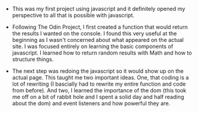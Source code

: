 - This was my first project using javascript and it definitely opened my perspective to all that is possible with javascript. 

- Following The Odin Project, I first created a function that would return the results I wanted on the console. I found this very useful at the beginning as I wasn't concerned about what appeared on the actual site. I was focused entirely on learning the basic components of javascript. I learned how to return random results with Math and how to structure things.

- The next step was redoing the javascript so it would show up on the actual page. This taught me two important ideas. One, that coding is a lot of rewriting (I bascially had to rewrite my entire function and code from before). And two, I learned the importance of the dom (this took me off on a bit of rabbit hole and I spent a solid day and half reading about the dom) and event listeners and how powerful they are.